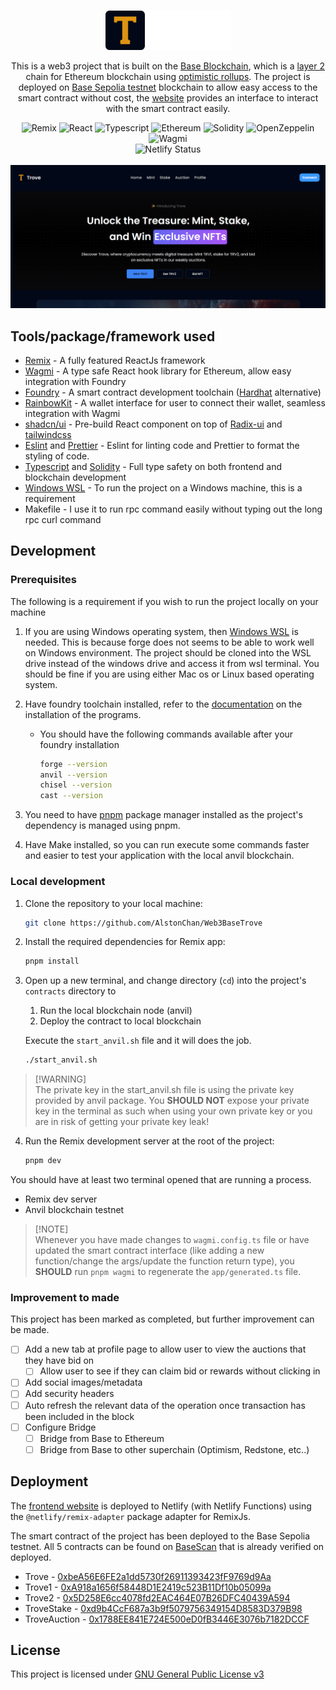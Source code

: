 <p align="center">
  <br />
  <a href="">
      <img src="./public/images/site.png" alt="Ad Explorer logo" width="200px">
  </a>
</p>

<p align="center">
This is a web3 project that is built on the <a href="https://www.base.org/">Base Blockchain</a>, which is a <a href="https://ethereum.org/en/layer-2/">layer 2</a> chain for Ethereum blockchain using <a href="https://ethereum.org/en/developers/docs/scaling/optimistic-rollups/">optimistic rollups</a>. The project is deployed on <a href="https://sepolia.basescan.org">Base Sepolia testnet</a> blockchain to allow easy access to the smart contract without cost, the <a href="https://trove-web3.netlify.app/">website</a> provides an interface to interact with the smart contract easily.
</p>

<p align="center">
  <img src="https://img.shields.io/badge/Remix-121212?style=for-the-badge&logo=remix&logoColor=fffff" alt="Remix">
  <img src="https://img.shields.io/badge/React-20232A?style=for-the-badge&logo=react&logoColor=61DAFB" alt="React">
  <img src="https://img.shields.io/badge/TypeScript-007ACC?style=for-the-badge&logo=typescript&logoColor=white" alt="Typescript">
  <img src="https://img.shields.io/badge/Ethereum-3C3C3D?logo=ethereum&logoColor=fff&style=for-the-badge" alt="Ethereum">
  <img src="https://img.shields.io/badge/Solidity-2b247c?style=for-the-badge&logo=solidity&logoColor=white" alt="Solidity">
  <img src="https://img.shields.io/badge/OpenZeppelin-4E5EE4?logo=openzeppelin&logoColor=fff&style=for-the-badge" alt="OpenZeppelin">
  <img src="https://img.shields.io/badge/Wagmi-1b1b1f?logo=wagmi&logoColor=fff&style=for-the-badge" alt="Wagmi">
  <br />
      <img src="https://api.netlify.com/api/v1/badges/11946043-0368-478e-8466-06f1207a44e2/deploy-status" alt="Netlify Status">
  <br />
  <br />
  <img src="./public/images/preview.png" alt="Preview">
  <br />
</p>

## Tools/package/framework used

- [Remix](https://remix.run) - A fully featured ReactJs framework
- [Wagmi](https://wagmi.sh/) - A type safe React hook library for Ethereum, allow easy integration with Foundry
- [Foundry](https://book.getfoundry.sh/) - A smart contract development toolchain ([Hardhat](https://hardhat.org/) alternative)
- [RainbowKit](https://www.rainbowkit.com/) - A wallet interface for user to connect their wallet, seamless integration with Wagmi
- [shadcn/ui](https://ui.shadcn.com/) - Pre-build React component on top of [Radix-ui](https://www.radix-ui.com/) and [tailwindcss](https://tailwindcss.com/)
- [Eslint](https://eslint.org/) and [Prettier](https://prettier.io/) - Eslint for linting code and Prettier to format the styling of code.
- [Typescript](https://www.typescriptlang.org/) and [Solidity](https://soliditylang.org/) - Full type safety on both frontend and blockchain development
- [Windows WSL](https://learn.microsoft.com/en-us/windows/wsl/) - To run the project on a Windows machine, this is a requirement
- Makefile - I use it to run rpc command easily without typing out the long rpc curl command

## Development

### Prerequisites

The following is a requirement if you wish to run the project locally on your machine

1. If you are using Windows operating system, then [Windows WSL](https://learn.microsoft.com/en-us/windows/wsl/) is needed. This is because forge does not seems to be able to work well on Windows environment. The project should be cloned into the WSL drive instead of the windows drive and access it from wsl terminal. You should be fine if you are using either Mac os or Linux based operating system.
2. Have foundry toolchain installed, refer to the [documentation](https://book.getfoundry.sh/) on the installation of the programs.

   - You should have the following commands available after your foundry installation

     ```bash
     forge --version
     anvil --version
     chisel --version
     cast --version
     ```

3. You need to have [pnpm](https://pnpm.io/installation) package manager installed as the project's dependency is managed using pnpm.
4. Have Make installed, so you can run execute some commands faster and easier to test your application with the local anvil blockchain.

### Local development

1. Clone the repository to your local machine:

   ```bash
   git clone https://github.com/AlstonChan/Web3BaseTrove
   ```

2. Install the required dependencies for Remix app:

   ```bash
   pnpm install
   ```

3. Open up a new terminal, and change directory (`cd`) into the project's `contracts` directory to

   1. Run the local blockchain node (anvil)
   2. Deploy the contract to local blockchain

   Execute the `start_anvil.sh` file and it will does the job.

   ```bash
   ./start_anvil.sh
   ```

> \[!WARNING]\
> The private key in the start_anvil.sh file is using the private key provided by anvil package. You **SHOULD NOT** expose your private key in the terminal as such when using your own private key or you are in risk of getting your private key leak!

4. Run the Remix development server at the root of the project:

   ```bash
   pnpm dev
   ```

You should have at least two terminal opened that are running a process.

- Remix dev server
- Anvil blockchain testnet

> \[!NOTE]\
> Whenever you have made changes to `wagmi.config.ts` file or have updated the smart contract interface (like adding a new function/change the args/update the function return type), you **SHOULD** run `pnpm wagmi` to regenerate the `app/generated.ts` file.

### Improvement to made

This project has been marked as completed, but further improvement can be made.

- [ ] Add a new tab at profile page to allow user to view the auctions that they have bid on
  - [ ] Allow user to see if they can claim bid or rewards without clicking in
- [ ] Add social images/metadata
- [ ] Add security headers
- [ ] Auto refresh the relevant data of the operation once transaction has been included in the block
- [ ] Configure Bridge
  - [ ] Bridge from Base to Ethereum
  - [ ] Bridge from Base to other superchain (Optimism, Redstone, etc..)

## Deployment

The [frontend website](https://trove-web3.netlify.app/) is deployed to Netlify (with Netlify Functions) using the `@netlify/remix-adapter` package adapter for RemixJs.

The smart contract of the project has been deployed to the Base Sepolia testnet. All 5 contracts can be found on [BaseScan](https://sepolia.basescan.org) that is already verified on deployed.

- Trove - [0xbeA56E6FE2a1dd5730f26911393423fF9769d9Aa](https://sepolia.basescan.org/address/0xbeA56E6FE2a1dd5730f26911393423fF9769d9Aa#code)
- Trove1 - [0xA918a1656f58448D1E2419c523B11Df10b05099a](https://sepolia.basescan.org/address/0xA918a1656f58448D1E2419c523B11Df10b05099a#code)
- Trove2 - [0x5D258E6cc4078fd2EAC464E07B26DFC40439A594](https://sepolia.basescan.org/address/0x5D258E6cc4078fd2EAC464E07B26DFC40439A594#code)
- TroveStake - [0xd9b4CcF687a3b9f5079756349154D8583D379B98](https://sepolia.basescan.org/address/0xd9b4CcF687a3b9f5079756349154D8583D379B98#code)
- TroveAuction - [0x1788EE841E724E500eD0fB3446E3076b7182DCCF](https://sepolia.basescan.org/address/0x1788ee841e724e500ed0fb3446e3076b7182dccf#code)

## License

This project is licensed under [GNU General Public License v3](./LICENSE.txt)
